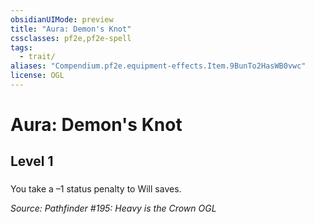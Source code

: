 ```yaml
---
obsidianUIMode: preview
title: "Aura: Demon's Knot"
cssclasses: pf2e,pf2e-spell
tags:
  - trait/
aliases: "Compendium.pf2e.equipment-effects.Item.9BunTo2HasWB0vwc"
license: OGL
---
```

# Aura: Demon's Knot
## Level 1
### 






You take a –1 status penalty to Will saves.

*Source: Pathfinder #195: Heavy is the Crown*
*OGL*